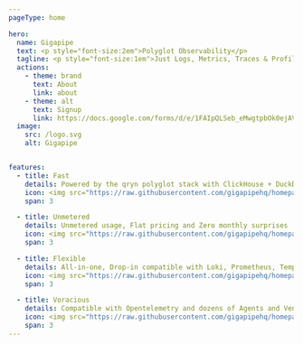 ```yaml
---
pageType: home

hero:
  name: Gigapipe
  text: <p style="font-size:2em">Polyglot Observability</p>
  tagline: <p style="font-size:1em">Just Logs, Metrics, Traces & Profiles</p>
  actions:
    - theme: brand
      text: About
      link: about
    - theme: alt
      text: Signup
      link: https://docs.google.com/forms/d/e/1FAIpQLSeb_eMwgtpbOk0ejAVW7ihKAzkt0WKnLwCQFyHkIzl5DAU2ig/viewform
  image:
    src: /logo.svg
    alt: Gigapipe    


features:
  - title: Fast
    details: Powered by the qryn polyglot stack with ClickHouse + DuckDB OLAP
    icon: <img src="https://raw.githubusercontent.com/gigapipehq/homepage/refs/heads/main/docs/public/clock.png" />
    span: 3

  - title: Unmetered
    details: Unmetered usage, Flat pricing and Zero monthly surprises
    icon: <img src="https://raw.githubusercontent.com/gigapipehq/homepage/refs/heads/main/docs/public/wallet.png" />
    span: 3

  - title: Flexible
    details: All-in-one, Drop-in compatible with Loki, Prometheus, Tempo, Pyroscope
    icon: <img src="https://raw.githubusercontent.com/gigapipehq/homepage/refs/heads/main/docs/public/resize.png" />
    span: 3

  - title: Voracious
    details: Compatible with Opentelemetry and dozens of Agents and Vendor formats
    icon: <img src="https://raw.githubusercontent.com/gigapipehq/homepage/refs/heads/main/docs/public/cog.png" />
    span: 3
---
```

